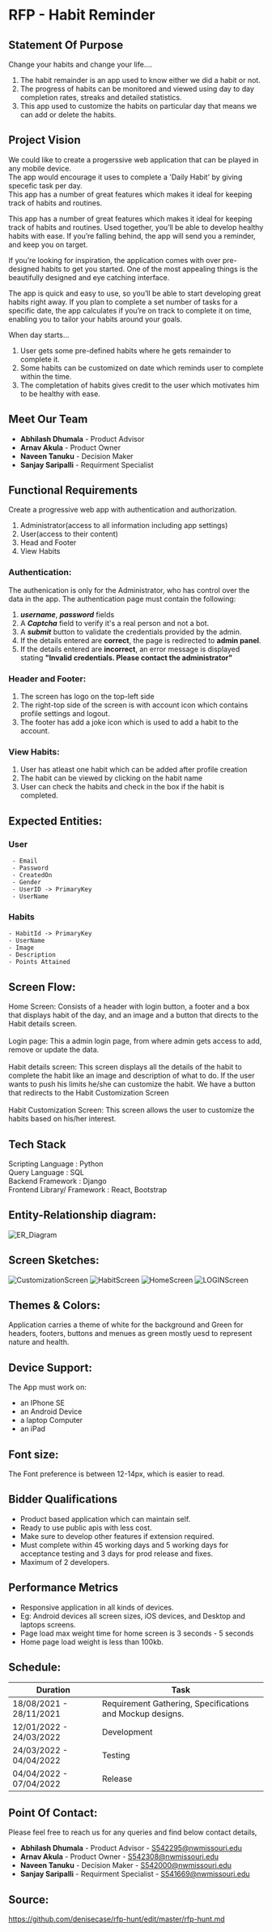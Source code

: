 # RFP - Habit Reminder

## Statement Of Purpose

Change your habits and change your life.... 

1. The habit remainder is an app used to know either we did a habit or not. 
1. The progress of habits can be monitored and viewed using day to day completion rates, streaks and detailed statistics.
1. This app used to customize the habits on particular day that means we can add or delete the habits.
 
 ## Project Vision
 
 We could like to create a progerssive web application that can be played in any mobile device. <br>
 The app would encourage it uses to complete a 'Daily Habit' by giving specefic task per day. <br>
 This app has a number of great features which makes it ideal for keeping track of habits and routines.
 
 This app has a number of great features which makes it ideal for keeping track of habits and routines.
 Used together, you’ll be able to develop healthy habits with ease. If you’re falling behind, the app will send you a reminder, and keep you on target.
 
If you’re looking for inspiration, the application comes with over pre-designed habits to get you started. One of the most appealing things is the beautifully designed and eye catching interface.

The app is quick and easy to use, so you’ll be able to start developing great habits right away. If you plan to complete a set number of tasks for a specific date, the app calculates if you’re on track to complete it on time, enabling you to tailor your habits around your goals.

When day starts...

1. User gets some pre-defined habits where he gets remainder to complete it.
2. Some habits can be customized on date which reminds user to complete within the time.
3. The completation of habits gives credit to the user which motivates him to be healthy with ease.
 
 ## Meet Our Team
 
  - **Abhilash Dhumala** - Product Advisor<br> 
  - **Arnav Akula** - Product Owner <br> 
  - **Naveen Tanuku** - Decision Maker<br>
  - **Sanjay Saripalli** - Requirment Specialist <br>
  
  
 ## Functional Requirements
 
 Create a progressive web app with authentication and authorization.
 1. Administrator(access to all information including app settings)
 2. User(access to their content)
 3. Head and Footer
 4. View Habits 

### Authentication:
The authenication is only for the Administrator, who has control over the data in the app. The authentication page must contain the following:

1. ***username***, ***password*** fields
2. A ***Captcha*** field to verify it's a real person and not a bot.
3. A ***submit*** button to validate the credentials provided by the admin.
4. If the details entered are **correct**, the page is redirected to **admin panel**.
5. If the details entered are **incorrect**, an error message is displayed stating **"Invalid credentials. Please contact the administrator"**

### Header and Footer:

1. The screen has logo on the top-left side
2. The right-top side of the screen is with account icon which contains profile settings and logout.
3. The footer has add a joke icon which is used to add a habit to the account.

### View Habits:

1. User has atleast one habit which can be added after profile creation
2. The habit can be viewed by clicking on the habit name
3. User can check the habits and check in the box if the habit is completed.
 
 ## Expected Entities:

 ### User
     - Email
     - Password
     - CreatedOn
     - Gender
     - UserID -> PrimaryKey
     - UserName

### Habits
    - HabitId -> PrimaryKey
    - UserName
    - Image
    - Description
    - Points Attained
 
 ## Screen Flow:
 
 Home Screen: Consists of a header with login button, a footer and a box that displays habit of the day, and an image and a button that directs to the Habit details screen.</br>
 <br>Login page: This a admin login page, from where admin gets access to add, remove or update the data.</br>
 <br>Habit details screen: This screen displays all the details of the habit to complete the habit like an image and description of what to do. If the user wants to push his limits he/she can customize the habit. We have a button that redirects to the Habit Customization Screen</br>
 <br>Habit Customization Screen: This screen allows the user to customize the habits based on his/her interest.</br>
 
 ## Tech Stack
 
Scripting Language : Python</br>
Query Language : SQL</br>
Backend Framework : Django</br>
Frontend Library/ Framework : React, Bootstrap</br>

## Entity-Relationship diagram:

<img src="Images/ERDiagram.PNG" alt="ER_Diagram"/>

## Screen Sketches:

<img src="Images/CustomizationScreen.jpg" alt="CustomizationScreen"/>
<img src="Images/HabitScreen.jpg" alt="HabitScreen"/>
<img src="Images/HomeScreen.jpg" alt="HomeScreen"/>
<img src="Images/LOGINScreen.jpg" alt="LOGINScreen"/>

## Themes & Colors:

Application carries a theme of white for the background and Green for headers, footers, buttons and menues as green mostly uesd to represent nature and health.

## Device Support:

The App must work on:
- an IPhone SE
- an Android Device
- a laptop Computer
- an iPad

## Font size:
The Font preference is between 12-14px, which is easier to read.

## Bidder Qualifications

- Product based application which can maintain self.
- Ready to use public apis with less cost.
- Make sure to develop other features if extension required.
- Must complete within 45 working days and 5 working days for acceptance testing and 3 days for prod release and fixes.
- Maximum of 2 developers.

## Performance Metrics

- Responsive application in all kinds of devices. 
- Eg: Android devices all screen sizes, iOS devices, and Desktop and laptops screens.
- Page load max weight time for home screen is 3 seconds - 5 seconds
- Home page load weight is less than 100kb.


## Schedule:

| Duration               | Task                                                    |
| -----------------------| ------------------------------------------------------- |
|18/08/2021 - 28/11/2021|Requirement Gathering, Specifications and Mockup designs.|
|12/01/2022 - 24/03/2022| Development |
|24/03/2022 - 04/04/2022|Testing|
|04/04/2022  - 07/04/2022| Release|

## Point Of Contact:
Please feel free to reach us for any queries and find below contact details,
 - **Abhilash Dhumala** - Product Advisor  - S542295@nwmissouri.edu <br> 
  - **Arnav Akula** - Product Owner - S542308@nwmissouri.edu <br> 
  - **Naveen Tanuku** - Decision Maker - S542000@nwmissouri.edu <br>
  - **Sanjay Saripalli** - Requirment Specialist - S541669@nwmissouri.edu <br>

## Source:

<https://github.com/denisecase/rfp-hunt/edit/master/rfp-hunt.md>
